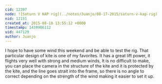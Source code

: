 ```yaml
---
cid: 12397
node: ![Saturn V KAP rig](../notes/Juanjo/08-17-2015/saturn-v-kap-rig)
nid: 12151
created_at: 2015-08-18 13:55:12 +0000
timestamp: 1439906112
uid: 447129
author: Juanjo
---
```


I hope to have some wind this weekend and be able to test the rig.
That particular design of kite is one of my favorites. It has a great lift power, it flights very well with strong and medium winds, It is no difficult to make, you can place the camera in the structure of the kite and it is protected by the kite, and the line goes strait into the frame, so there is no angle to correct depending on the strength of the wind making it easier to set it up.
